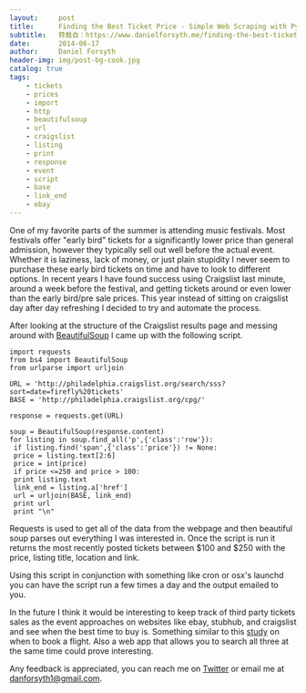 ```yaml
---
layout:     post
title:      Finding the Best Ticket Price - Simple Web Scraping with Python
subtitle:   转载自：https://www.danielforsyth.me/finding-the-best-ticket-price-simple-web-scraping-with-python/
date:       2014-06-17
author:     Daniel Forsyth
header-img: img/post-bg-cook.jpg
catalog: true
tags:
    - tickets
    - prices
    - import
    - http
    - beautifulsoup
    - url
    - craigslist
    - listing
    - print
    - response
    - event
    - script
    - base
    - link_end
    - ebay
---
```


One of my favorite parts of the summer is attending music festivals. Most festivals offer "early bird" tickets for a significantly lower price than general admission, however they typically sell out well before the actual event. Whether it is laziness, lack of money, or just plain stupidity I never seem to purchase these early bird tickets on time and have to look to different options. In recent years I have found success using Craigslist last minute, around a week before the festival, and getting tickets around or even lower than the early bird/pre sale prices. This year instead of sitting on craigslist day after day refreshing I decided to try and automate the process. 





After looking at the structure of the Craigslist results page and messing around with [BeautifulSoup](http://www.crummy.com/software/BeautifulSoup) I came up with the following script.





```
import requests
from bs4 import BeautifulSoup
from urlparse import urljoin

URL = 'http://philadelphia.craigslist.org/search/sss?sort=date=firefly%20tickets'
BASE = 'http://philadelphia.craigslist.org/cpg/'

response = requests.get(URL)

soup = BeautifulSoup(response.content)
for listing in soup.find_all('p',{'class':'row'}):
 if listing.find('span',{'class':'price'}) != None:
 price = listing.text[2:6]
 price = int(price)
 if price <=250 and price > 100:
 print listing.text
 link_end = listing.a['href']
 url = urljoin(BASE, link_end)
 print url
 print "\n"
```



Requests is used to get all of the data from the webpage and then beautiful soup parses out everything I was interested in. Once the script is run it returns the most recently posted tickets between $100 and $250 with the price, listing title, location and link.





Using this script in conjunction with something like cron or osx's launchd you can have the script run a few times a day and the output emailed to you.

In the future I think it would be interesting to keep track of third party tickets sales as the event approaches on websites like ebay, stubhub, and craigslist and see when the best time to buy is. Something similar to this [study](http://www.cheapair.com/blog/travel-tips/when-to-ignore-our-advice-and-book-your-flight-as-early-as-possible) on when to book a flight. Also a web app that allows you to search all three at the same time could prove interesting. 

Any feedback is appreciated, you can reach me on [Twitter](https://twitter.com/Daniel_Forsyth1) or email me at danforsyth1@gmail.com.
